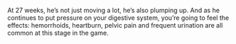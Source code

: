 At 27 weeks, he’s not just moving a lot, he’s also plumping up. And as he continues to put pressure on your digestive system, you’re going to feel the effects: hemorrhoids, heartburn, pelvic pain and frequent urination are all common at this stage in the game.
